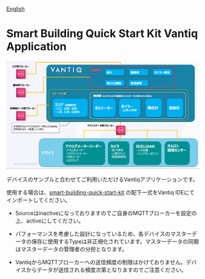 [English](./README.en.md)

# Smart Building Quick Start Kit Vantiq Application

![Vantiq App](./img/sbqsk-vantiq-app.png)

デバイスのサンプルと合わせてご利用いただけるVantiqアプリケーションです。

使用する場合は、[smart-building-quick-start-kit](./smart-building-quick-start-kit) の配下一式をVantiq IDEにてインポートしてください。

- Sourceはinactiveになっておりますのでご自身のMQTTブローカーを設定の上、activeにしてください。

- パフォーマンスを考慮した設計になっているため、各デバイスのマスターデータの保存に使用するTypeは非正規化されています。マスターデータの同期はマスターデータの管理者の分担となります。

- VantiqからMQTTブローカーへの送信頻度の制限はかけておりません。デバイスからデータが送信される頻度次第となりますのでご注意ください。


